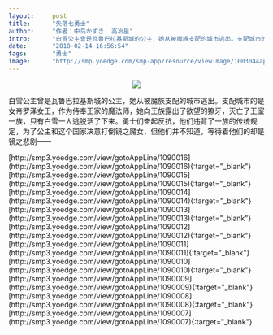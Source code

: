 ```yaml
---
layout:     post
title:      "失落七勇士"
author:     "作者：中岛かずき  高冶星"
intro:      "白雪公主曾是瓦鲁巴拉基斯城的公主，她从被魔族支配的城市逃出。支配城市的是女帝罗泽女王，作为侍奉王家的魔法师，她向王族露出了欲望的獠牙，灭亡了王室一族，只有白雪一人逃脱活了下来。勇士们奋起反抗，他们违背了一族的传统规定，为了公主和这个国家决意打倒镜之魔女，但他们并不知道，等待着他们的却是镜之悲剧——"
date:       "2018-02-14 16:56:54"
tags:       "勇士"
image:      "http://smp.yoedge.com/smp-app/resource/viewImage/1003044appline.png"
---
```

<div style="text-align: center">
<p><img src="http://smp.yoedge.com/smp-app/resource/viewImage/1003044appline.png"/></p>
</div>
<p class="post-meta">
<span>白雪公主曾是瓦鲁巴拉基斯城的公主，她从被魔族支配的城市逃出。支配城市的是女帝罗泽女王，作为侍奉王家的魔法师，她向王族露出了欲望的獠牙，灭亡了王室一族，只有白雪一人逃脱活了下来。勇士们奋起反抗，他们违背了一族的传统规定，为了公主和这个国家决意打倒镜之魔女，但他们并不知道，等待着他们的却是镜之悲剧——</span>
</p>
[http://smp3.yoedge.com/view/gotoAppLine/1090016](http://smp3.yoedge.com/view/gotoAppLine/1090016){:target="_blank"}
[http://smp3.yoedge.com/view/gotoAppLine/1090015](http://smp3.yoedge.com/view/gotoAppLine/1090015){:target="_blank"}
[http://smp3.yoedge.com/view/gotoAppLine/1090014](http://smp3.yoedge.com/view/gotoAppLine/1090014){:target="_blank"}
[http://smp3.yoedge.com/view/gotoAppLine/1090013](http://smp3.yoedge.com/view/gotoAppLine/1090013){:target="_blank"}
[http://smp3.yoedge.com/view/gotoAppLine/1090012](http://smp3.yoedge.com/view/gotoAppLine/1090012){:target="_blank"}
[http://smp3.yoedge.com/view/gotoAppLine/1090011](http://smp3.yoedge.com/view/gotoAppLine/1090011){:target="_blank"}
[http://smp3.yoedge.com/view/gotoAppLine/1090010](http://smp3.yoedge.com/view/gotoAppLine/1090010){:target="_blank"}
[http://smp3.yoedge.com/view/gotoAppLine/1090009](http://smp3.yoedge.com/view/gotoAppLine/1090009){:target="_blank"}
[http://smp3.yoedge.com/view/gotoAppLine/1090008](http://smp3.yoedge.com/view/gotoAppLine/1090008){:target="_blank"}
[http://smp3.yoedge.com/view/gotoAppLine/1090007](http://smp3.yoedge.com/view/gotoAppLine/1090007){:target="_blank"}


